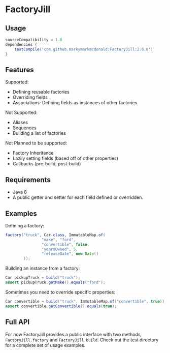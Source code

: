 FactoryJill
===========

## Usage
```gradle
sourceCompatibility = 1.8
dependencies {
    testCompile('com.github.markymarkmcdonald:FactoryJill:2.0.0')
}
```

## Features
Supported:
- Defining reusable factories
- Overriding fields
- Associations: Defining fields as instances of other factories

Not Supported:
- Aliases
- Sequences
- Building a list of factories

Not Planned to be supported:
- Factory Inheritance
- Lazily setting fields (based off of other properties)
- Callbacks (pre-build, post-build)

## Requirements
- Java 8
- A public getter and setter for each field defined or overridden.

## Examples
Defining a factory:
```java
factory("truck", Car.class, ImmutableMap.of(
                "make", "ford",
                "convertible", false,
                "yearsOwned", 5,
                "releaseDate", new Date()
        ));
```

Building an instance from a factory:
```java
Car pickupTruck = build("truck");
assert pickupTruck.getMake().equals("ford");
```

Sometimes you need to override specific properties:
```java
Car convertible = build("truck", ImmutableMap.of("convertible", true));
assert convertible.getConvertible().equals(true);
```

## Full API
For now FactoryJill provides a public interface with two methods, `FactoryJill.factory` and `FactoryJill.build`.
Check out the test directory for a complete set of usage examples.

